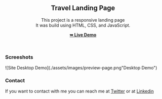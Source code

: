 
<div align="center">
  
  <h2 align="center">Travel Landing Page</h2>

  This project is a responsive landing page <br />It was build using HTML, CSS, and JavaScript.

  <a href="https://samxzhk.github.io/frontend-practice-website/travel-website"><strong>➥ Live Demo</strong></a>

</div>

<br />

### Screeshots

![Site Desktop Demo](./assets/images/preview-page.png"Desktop Demo")

### Contact

If you want to contact with me you can reach me at [Twitter](https://www.twitter.com/sammdevjs) or at [Linkedin](https://www.linkedin.com/in/samia-cunha)